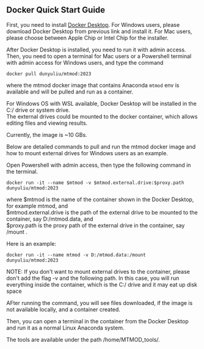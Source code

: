 ## Docker Quick Start Guide

First, you need to install [Docker Desktop](https://www.docker.com/products/docker-desktop/). For Windows users, please download Docker Desktop from previous link and install it. For Mac users, please choose between Apple Chip or Intel Chip for the installer. <br/>

After Docker Desktop is installed, you need to run it with admin access. Then, you need to open a terminal for Mac users or a Powershell terminal with admin access for Windows users, and type the command 
```
docker pull dunyuliu/mtmod:2023
```
where the mtmod docker image that contains Anaconda ```mtmod``` env is available and will be pulled and run as a container. <br/>

For Windows OS with WSL available, Docker Desktop will be installed in the C:/ drive or system drive. <br/>
The external drives could be mounted to the docker container, which allows editing files and viewing results. <br/>

Currently, the image is ~10 GBs. <br>

Below are detailed commands to pull and run the mtmod docker image and how to mount external drives for Windows users as an example. <br/>

Open Powershell with admin access, then type the following command in the terminal.
```
docker run -it --name $mtmod -v $mtmod.external.drive:$proxy.path dunyuliu/mtmod:2023
```
where $mtmod is the name of the container shown in the Docker Desktop, for example mtmod, and <br/>
$mtmod.external.drive is the path of the external drive to be mounted to the container, say D:/mtmod.data, and <br/>
$proxy.path is the proxy path of the external drive in the container, say /mount  . <br/>

Here is an example:
```
docker run -it --name mtmod -v D:/mtmod.data:/mount dunyuliu/mtmod:2023
```

NOTE: If you don't want to mount external drives to the container, please don't add the flag -v and the following path. In this case, you will run everything inside the container, which is the C:/ drive and it may eat up disk space <br/>

AFter running the command, you will see files downloaded, if the image is not available locally, and a container created. <br/>

Then, you can open a terminal in the container from the Docker Desktop and run it as a normal Linux Anaconda system.

The tools are available under the path /home/MTMOD_tools/.
